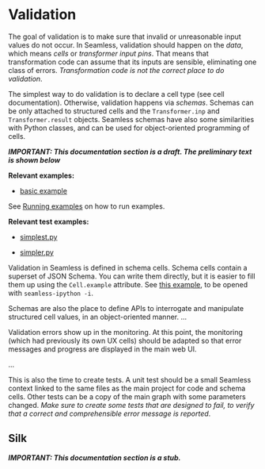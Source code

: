 # Validation

The goal of validation is to make sure that invalid or unreasonable input values do not occur. In Seamless, validation should happen on the *data*, which means *cells* or *transformer input pins*. That means that transformation code can assume that its inputs are sensible, eliminating one class of errors. *Transformation code is not the correct place to do validation*.

The simplest way to do validation is to declare a cell type (see cell documentation). Otherwise, validation happens via *schemas*. Schemas can be only attached to structured cells and the `Transformer.inp` and `Transformer.result` objects. Seamless schemas have also some similarities with Python classes, and can be used for object-oriented programming of cells.

***IMPORTANT: This documentation section is a draft. The preliminary text is shown below***

**Relevant examples:**

- [basic example](https://github.com/sjdv1982/seamless/tree/stable/examples)

See [Running examples](https://sjdv1982.github.io/seamless/sphinx/html/getting-started.html#running-examples-locally) on how to run examples.

**Relevant test examples:**

- [simplest.py](https://github.com/sjdv1982/seamless/tree/stable/tests/highlevel/simplest.py)

- [simpler.py](https://github.com/sjdv1982/seamless/tree/stable/tests/highlevel/simpler.py)

Validation in Seamless is defined in schema cells. Schema cells contain a superset of JSON Schema. You can write them directly, but it is easier to fill them up using the `Cell.example` attribute. See [this example](https://github.com/sjdv1982/seamless/blob/stable/tests/highlevel/highlink-cpp.py), to be opened with `seamless-ipython -i`.

Schemas are also the place to define APIs to interrogate and manipulate structured cell values, in an object-oriented manner. 
...

Validation errors show up in the monitoring. At this point, the monitoring (which had previously its own UX cells) should be adapted so that error messages and progress are displayed in the main web UI.

...

This is also the time to create tests. A unit test should be a small Seamless context linked to the same files as the main project for code and schema cells. Other tests can be a copy of the main graph with some parameters changed. *Make sure to create some tests that are designed to fail, to verify that a correct and comprehensible error message is reported*.

## Silk

***IMPORTANT: This documentation section is a stub.***

<!--
### D2. Silk

Intro:

- Silk as a wrapper of mixed data; unsilk
- JavaScript-style attribute access
- example (cells and transformers)
- adding validation (cells and transformers)

Intermediate:

- Silk as a handle for structured cells: buffered and auth
- example and JSON schema; linking schemas.
- adding methods
- serialization
- Silk and _SCHEMA pins in transformers
-->
